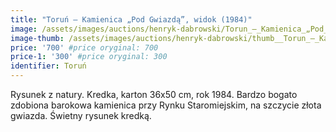 ```yaml
---
title: "Toruń – Kamienica „Pod Gwiazdą”, widok (1984)"
image: /assets/images/auctions/henryk-dabrowski/Torun_–_Kamienica_„Pod_Gwiazda”,_widok_(1984).jpg
image-thumb: /assets/images/auctions/henryk-dabrowski/thumb__Torun_–_Kamienica_„Pod_Gwiazda”,_widok_(1984).jpg
price: '700' #price oryginal: 700
price-1: '300' #price oryginal: 300
identifier: Toruń
---
```


Rysunek z natury. Kredka, karton 36x50 cm, rok 1984.
Bardzo bogato zdobiona barokowa kamienica przy Rynku Staromiejskim, na szczycie złota gwiazda. Świetny rysunek kredką.